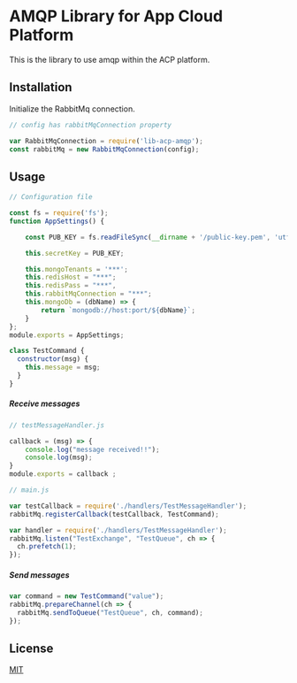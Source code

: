 # AMQP Library for App Cloud Platform

This is the library to use amqp within the ACP platform.


## Installation

Initialize the RabbitMq connection.

```javascript
// config has rabbitMqConnection property

var RabbitMqConnection = require('lib-acp-amqp');
const rabbitMq = new RabbitMqConnection(config);
```

## Usage

```javascript
// Configuration file

const fs = require('fs');
function AppSettings() {

    const PUB_KEY = fs.readFileSync(__dirname + '/public-key.pem', 'utf8');

    this.secretKey = PUB_KEY;

    this.mongoTenants = '***';
    this.redisHost = "***";
    this.redisPass = "***",
    this.rabbitMqConnection = "***";
    this.mongoDb = (dbName) => {
        return `mongodb://host:port/${dbName}`;
    }
};
module.exports = AppSettings;
```

```javascript
class TestCommand {
  constructor(msg) {
    this.message = msg;
  }
}
```

##### Receive messages

```javascript
// testMessageHandler.js

callback = (msg) => {
    console.log("message received!!");
    console.log(msg);
}
module.exports = callback ;
```

```javascript
// main.js

var testCallback = require('./handlers/TestMessageHandler');
rabbitMq.registerCallback(testCallback, TestCommand);

var handler = require('./handlers/TestMessageHandler');
rabbitMq.listen("TestExchange", "TestQueue", ch => {
  ch.prefetch(1);
});
```

##### Send messages

```javascript
var command = new TestCommand("value");
rabbitMq.prepareChannel(ch => {
  rabbitMq.sendToQueue("TestQueue", ch, command);
});
```

## License
[MIT](https://choosealicense.com/licenses/mit/)